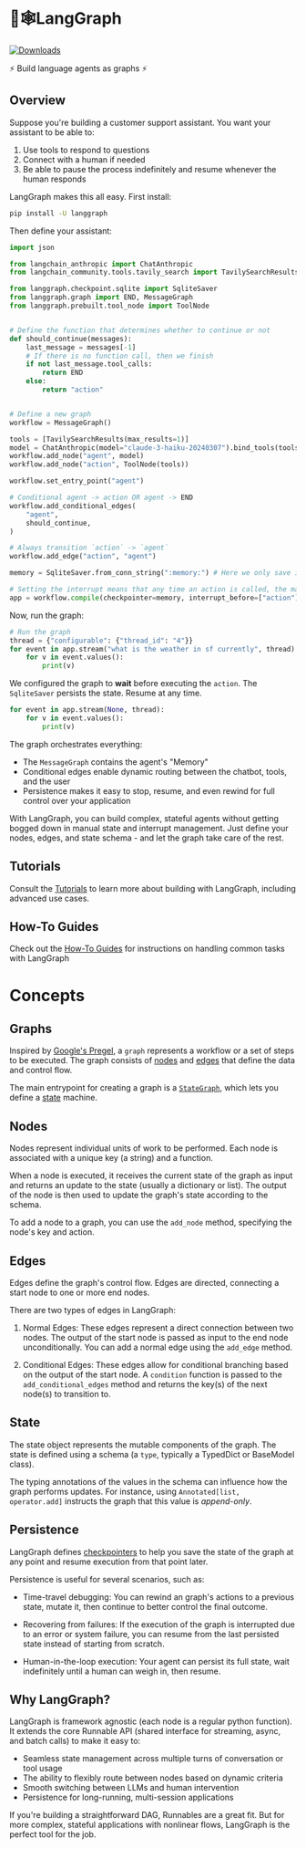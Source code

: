 # 🦜🕸️LangGraph

[![Downloads](https://static.pepy.tech/badge/langgraph/month)](https://pepy.tech/project/langgraph)

⚡ Build language agents as graphs ⚡

## Overview

Suppose you're building a customer support assistant. You want your assistant to be able to:

1. Use tools to respond to questions
2. Connect with a human if needed
3. Be able to pause the process indefinitely and resume whenever the human responds

LangGraph makes this all easy. First install:

```bash
pip install -U langgraph
```

Then define your assistant:

```python
import json

from langchain_anthropic import ChatAnthropic
from langchain_community.tools.tavily_search import TavilySearchResults

from langgraph.checkpoint.sqlite import SqliteSaver
from langgraph.graph import END, MessageGraph
from langgraph.prebuilt.tool_node import ToolNode


# Define the function that determines whether to continue or not
def should_continue(messages):
    last_message = messages[-1]
    # If there is no function call, then we finish
    if not last_message.tool_calls:
        return END
    else:
        return "action"


# Define a new graph
workflow = MessageGraph()

tools = [TavilySearchResults(max_results=1)]
model = ChatAnthropic(model="claude-3-haiku-20240307").bind_tools(tools)
workflow.add_node("agent", model)
workflow.add_node("action", ToolNode(tools))

workflow.set_entry_point("agent")

# Conditional agent -> action OR agent -> END
workflow.add_conditional_edges(
    "agent",
    should_continue,
)

# Always transition `action` -> `agent`
workflow.add_edge("action", "agent")

memory = SqliteSaver.from_conn_string(":memory:") # Here we only save in-memory

# Setting the interrupt means that any time an action is called, the machine will stop
app = workflow.compile(checkpointer=memory, interrupt_before=["action"])
```

Now, run the graph:

```python
# Run the graph
thread = {"configurable": {"thread_id": "4"}}
for event in app.stream("what is the weather in sf currently", thread):
    for v in event.values():
        print(v)

```
We configured the graph to **wait** before executing the `action`. The `SqliteSaver` persists the state. Resume at any time.

```python
for event in app.stream(None, thread):
    for v in event.values():
        print(v)
```

The graph orchestrates everything:

- The `MessageGraph` contains the agent's "Memory"
- Conditional edges enable dynamic routing between the chatbot, tools, and the user
- Persistence makes it easy to stop, resume, and even rewind for full control over your application

With LangGraph, you can build complex, stateful agents without getting bogged down in manual state and interrupt management. Just define your nodes, edges, and state schema - and let the graph take care of the rest.


## Tutorials

Consult the [Tutorials](tutorials/index.md) to learn more about building with LangGraph, including advanced use cases.


## How-To Guides

Check out the [How-To Guides](how-tos/index.md) for instructions on handling common tasks with LangGraph

# Concepts

## Graphs

Inspired by [Google's Pregel](https://research.google/pubs/pregel-a-system-for-large-scale-graph-processing/), a `graph` represents a workflow or a set of steps to be executed. The graph consists of [nodes](#nodes) and [edges](#edges) that define the data and control flow.

The main entrypoint for creating a graph is a [`StateGraph`](reference/graphs.md#StateGraph), which lets you define a [state](#state) machine.

## Nodes

Nodes represent individual units of work to be performed. Each node is associated with a unique key (a string) and a function.

When a node is executed, it receives the current state of the graph as input and returns an update to the state (usually a dictionary or list). The output of the node is then used to update the graph's state according to the schema.

To add a node to a graph, you can use the `add_node` method, specifying the node's key and action.

## Edges

Edges define the graph's control flow. Edges are directed, connecting a start node to one or more end nodes.

There are two types of edges in LangGraph:

1. Normal Edges: These edges represent a direct connection between two nodes. The output of the start node is passed as input to the end node unconditionally. You can add a normal edge using the `add_edge` method.

2. Conditional Edges: These edges allow for conditional branching based on the output of the start node. A `condition` function is passed to the `add_conditional_edges` method and returns the key(s) of the next node(s) to transition to.

## State

The state object represents the mutable components of the graph. The state is defined using a schema (a `type`,  typically a TypedDict or BaseModel class).

The typing annotations of the values in the schema can influence how the graph performs updates. For instance, using `Annotated[list, operator.add]` instructs the graph that this value is _append-only_.

## Persistence

LangGraph defines [checkpointers](reference/checkpoints.md#checkpoints) to help you save the state of the graph at any point and resume execution from that point later.

Persistence is useful for several scenarios, such as:


- Time-travel debugging: You can rewind an graph's actions to a previous state, mutate it, then continue to better control the final outcome. 

- Recovering from failures: If the execution of the graph is interrupted due to an error or system failure, you can resume from the last persisted state instead of starting from scratch.

- Human-in-the-loop execution: Your agent can persist its full state, wait indefinitely until a human can weigh in, then resume.


## Why LangGraph?

LangGraph is framework agnostic (each node is a regular python function). It extends the core Runnable API (shared interface for streaming, async, and batch calls) to make it easy to:

- Seamless state management across multiple turns of conversation or tool usage
- The ability to flexibly route between nodes based on dynamic criteria 
- Smooth switching between LLMs and human intervention  
- Persistence for long-running, multi-session applications

If you're building a straightforward DAG, Runnables are a great fit. But for more complex, stateful applications with nonlinear flows, LangGraph is the perfect tool for the job.